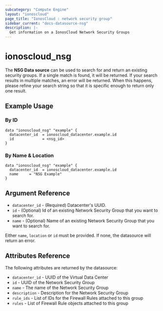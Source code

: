 ```yaml
---
subcategory: "Compute Engine"
layout: "ionoscloud"
page_title: "IonosCloud : network security group"
sidebar_current: "docs-datasource-nsg"
description: |-
  Get information on a IonosCloud Network Security Groups
---
```


# ionoscloud\_nsg

The **NSG Data source** can be used to search for and return an existing security groups.
If a single match is found, it will be returned. If your search results in multiple matches, an error will be returned.
When this happens, please refine your search string so that it is specific enough to return only one result.

## Example Usage

### By ID
```hcl
data "ionoscloud_nsg" "example" {
  datacenter_id  = ionoscloud_datacenter.example.id
  id             = <nsg_id>
}
```

### By Name & Location
```hcl
data "ionoscloud_nsg" "example" {
  datacenter_id  = ionoscloud_datacenter.example.id
  name     = "NSG Example"
}
```

## Argument Reference

* `datacenter_id` - (Required) Datacenter's UUID.
* `id` - (Optional) Id of an existing Network Security Group that you want to search for.
* `name` - (Optional) Name of an existing Network Security Group that you want to search for.

Either `name`, `location` or `id` must be provided. If none, the datasource will return an error.

## Attributes Reference

The following attributes are returned by the datasource:

* `datacenter_id` - UUID of the Virtual Data Center
* `id` - UUID of the Network Security Group
* `name` - The name of the Network Security Group
* `description` - Description for the Network Security Group
* `rule_ids` - List of IDs for the Firewall Rules attached to this group
* `rules` - List of Firewall Rule objects attached to this group
